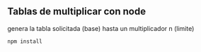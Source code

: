 ## Tablas de multiplicar con node

genera la tabla solicitada (base) hasta un multiplicador n (limite)

```
npm install

```